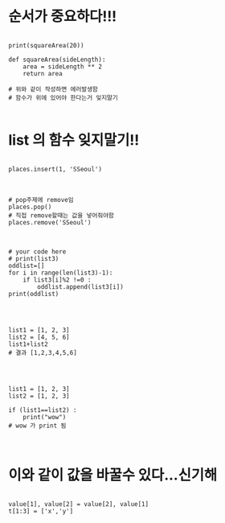 # 순서가 중요하다!!!
<pre>
<code>
print(squareArea(20))

def squareArea(sideLength):
    area = sideLength ** 2
    return area

# 위와 같이 작성하면 에러발생함  
# 함수가 위에 있어야 한다는거 잊지말기 
</code>
</pre>

# list 의 함수 잊지말기!!
<pre>
<code>
places.insert(1, 'SSeoul')
</code>
</pre>

<pre>
<code>
# pop주제에 remove임 
places.pop()
# 직접 remove할때는 값을 넣어줘야함 
places.remove('SSeoul')
</code>
</pre>


<pre>
<code>
# your code here
# print(list3)
oddlist=[]
for i in range(len(list3)-1):
    if list3[i]%2 !=0 :
        oddlist.append(list3[i])
print(oddlist)
    
</code>
</pre>

<pre>
<code>
list1 = [1, 2, 3]
list2 = [4, 5, 6]
list1+list2
# 결과 [1,2,3,4,5,6]
    
</code>
</pre>

<pre>
<code>
list1 = [1, 2, 3]
list2 = [1, 2, 3]

if (list1==list2) :
    print("wow")
# wow 가 print 됨 
    
</code>
</pre>

# 이와 같이 값을 바꿀수 있다...신기해 

<pre>
<code>
value[1], value[2] = value[2], value[1]
t[1:3] = ['x','y']
</code>
</pre>

